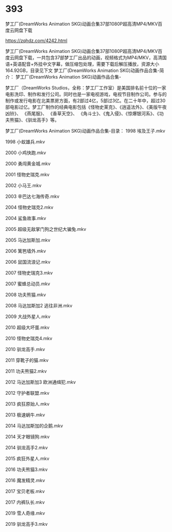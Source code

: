 # 393
梦工厂(DreamWorks Animation SKG)动画合集37部1080P超高清MP4/MKV百度云网盘下载

https://zqhdz.com/4242.html

梦工厂(DreamWorks Animation SKG)动画合集37部1080P超高清MP4/MKV百度云网盘下载，一共包含37部梦工厂出品的动画，视频格式为MP4/MKV，高清国语+英语配音+外挂中文字幕，做压缩包处理，需要下载后解压播放，资源大小164.92GB，目录见下文
梦工厂(DreamWorks Animation SKG)动画作品合集-简介：
梦工厂(DreamWorks Animation SKG)动画作品合集-

梦工厂（DreamWorks Studios，全称：梦工厂工作室）是美国排名前十位的一家电影洗印、制作和发行公司。同时也是一家电视游戏，电视节目制作公司。参与的制作或发行电影在北美票房方面，有2部过4亿，5部过3亿。在二十年中，超过30部电影过亿。梦工厂制作的经典电影包括《怪物史莱克》、《逍遥法外》、《美版午夜凶铃》、 《燕尾服》、 《香草天空》、 《角斗士》、《鬼入侵》、《惊爆银河系》、《功夫熊猫》、《驯龙高手》等。

梦工厂(DreamWorks Animation SKG)动画作品合集-目录：
1998 埃及王子.mkv

1998 小蚁雄兵.mkv

2000 小鸡快跑.mkv

2000 勇闯黄金城.mkv

2001 怪物史瑞克.mkv

2002 小马王.mkv

2003 辛巴达七海传奇.mkv

2004 怪物史瑞克2.mkv

2004 鲨鱼故事.mkv

2005 超级无敌掌门狗之世纪大骗兔.mkv

2005 马达加斯加.mkv

2006 篱笆墙外.mkv

2006 鼠国流浪记.mkv

2007 怪物史瑞克3.mkv

2007 蜜蜂总动员.mkv

2008 功夫熊猫.mkv

2008 马达加斯加2 逃往非洲.mkv

2009 大战外星人.mkv

2010 超级大坏蛋.mkv

2010 怪物史瑞克4.mkv

2010 驯龙高手.mkv

2011 穿靴子的猫.mkv

2011 功夫熊猫2.mkv

2012 马达加斯加3 欧洲通缉犯.mkv

2012 守护者联盟.mkv

2013 疯狂原始人.mkv

2013 极速蜗牛.mkv

2014 马达加斯加的企鹅.mkv

2014 天才眼镜狗.mkv

2014 驯龙高手2.mkv

2015 疯狂外星人.mkv

2016 功夫熊猫3.mkv

2016 魔发精灵.mkv

2017 宝贝老板.mkv

2017 内裤队长.mkv

2019 雪人奇缘.mkv

2019 驯龙高手3.mkv
